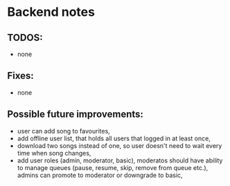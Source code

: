 # Backend notes
## TODOS:
 - none

## Fixes:
 - none

## Possible future improvements:
 - user can add song to favourites,
 - add offline user list, that holds all users that logged in at least once,
 - download two songs instead of one, so user doesn't need to wait every time when song changes,
 - add user roles (admin, moderator, basic), moderatos should have ability to manage queues (pause, resume, skip, remove from queue etc.), admins can promote to moderator or downgrade to basic,